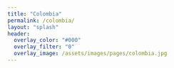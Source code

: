 ```yaml
---
title: "Colombia"
permalink: /colombia/ 
layout: "splash"
header:
  overlay_color: "#000"
  overlay_filter: "0"
  overlay_image: /assets/images/pages/colombia.jpg
---
```



